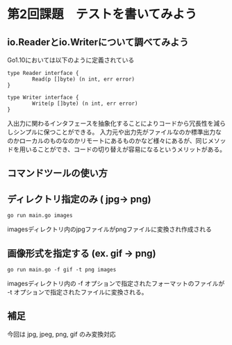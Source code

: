 # 第2回課題　テストを書いてみよう

## io.Readerとio.Writerについて調べてみよう
Go1.10においては以下のように定義されている
```
type Reader interface {
        Read(p []byte) (n int, err error)
}

type Writer interface {
        Write(p []byte) (n int, err error)
}
```
入出力に関わるインタフェースを抽象化することによりコードから冗長性を減らしシンプルに保つことができる。
入力元や出力先がファイルなのか標準出力なのかローカルのものなのかリモートにあるものかなど様々にあるが、同じメソッドを用いることができ、コードの切り替えが容易になるというメリットがある。

## コマンドツールの使い方
## ディレクトリ指定のみ  ( jpg→ png)

```
go run main.go images
```
imagesディレクトリ内のjpgファイルがpngファイルに変換され作成される

## 画像形式を指定する (ex. gif → png)

```
go run main.go -f gif -t png images
```
imagesディレクトリ内の -f オプションで指定されたフォーマットのファイルが -t オプションで指定されたファイルに変換される。

## 補足
今回は jpg, jpeg, png, gif のみ変換対応
